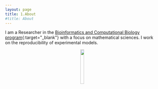 ```yaml
---
layout: page
title: 1.About
#title: About
---
```



I am a Researcher in the [Bioinformatics and Computational Biology program](https://www.uidaho.edu/sci/bcb){:target="_blank"} with a focus on mathematical sciences. 
I work on the reproducibility of experimental models.



<figure><center>
  <img width="17%" height="17%" src="https://martynalukaszewicz.github.io/github_image.JPG"/>
</center></figure>



